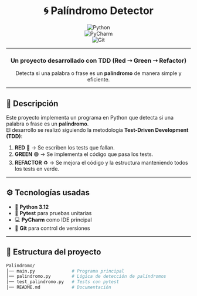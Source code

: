 <div align="center">

# 🌀 Palíndromo Detector  

![Python](https://img.shields.io/badge/Python-3.12-blue?logo=python&logoColor=white)  
![PyCharm](https://img.shields.io/badge/IDE-PyCharm-green?logo=pycharm&logoColor=white)  
![Git](https://img.shields.io/badge/Version_Control-Git-orange?logo=git&logoColor=white)  

---

### Un proyecto desarrollado con **TDD (Red ➝ Green ➝ Refactor)**  
Detecta si una palabra o frase es un **palíndromo** de manera simple y eficiente.

</div>

---

## 📌 Descripción

Este proyecto implementa un programa en Python que detecta si una palabra o frase es un **palíndromo**.  
El desarrollo se realizó siguiendo la metodología **Test-Driven Development (TDD)**:  

1. **RED** 🔴 → Se escriben los tests que fallan.  
2. **GREEN** 🟢 → Se implementa el código que pasa los tests.  
3. **REFACTOR** ♻️ → Se mejora el código y la estructura manteniendo todos los tests en verde.  

---

## ⚙️ Tecnologías usadas  

- 🐍 **Python 3.12**  
- 🧪 **Pytest** para pruebas unitarias  
- 💻 **PyCharm** como IDE principal  
- 🌱 **Git** para control de versiones  

---

## 📂 Estructura del proyecto

```bash
Palindromo/
│── main.py              # Programa principal
│── palindromo.py        # Lógica de detección de palíndromos
│── test_palindromo.py   # Tests con pytest
│── README.md            # Documentación
